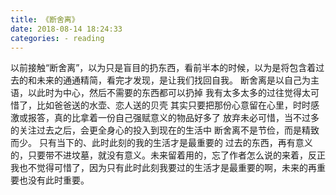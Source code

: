 ```yaml
---
title: 《断舍离》
date: 2018-08-14 18:24:33
categories: - reading
---
```


以前接触“断舍离”，以为只是盲目的扔东西，看前半本的时候，以为是将包含着过去的和未来的通通精简，看完才发现，是让我们找回自我。
断舍离是以自己为主语，以此时为中心，然后不需要的东西都可以扔掉
我有太多太多的过往觉得太可惜了，比如爸爸送的水壶、恋人送的贝壳
其实只要把那份心意留在心里，时时感激或报答，真的比拿着一份自己强赋意义的物品好多了
放弃未必可惜，当不过多的关注过去之后，会更全身心的投入到现在的生活中
断舍离不是节俭，而是精致而少。
只有当下的、此时此刻的我的生活才是最重要的
过去的东西，再有意义的，只要带不进坟墓，就没有意义。未来留着用的，忘了作者怎么说的来着，反正我也不觉得可惜了，因为只有此时此刻我要过的生活才是最重要的啊，未来的再重要也没有此时重要。